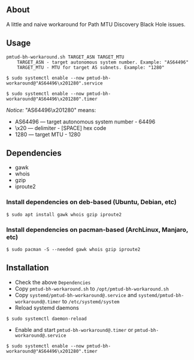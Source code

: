 ## About
A little and naive workaround for Path MTU Discovery Black Hole issues.

## Usage
```
pmtud-bh-workaround.sh TARGET_ASN TARGET_MTU
    TARGET_ASN - target autonomous system number. Example: "AS64496"
    TARGET_MTU - MTU for target AS subnets. Example: "1280"
```

`$ sudo systemctl enable --now pmtud-bh-workaround@"AS64496\x201280".service`

`$ sudo systemctl enable --now pmtud-bh-workaround@"AS64496\x201280".timer`

*Notice:* "AS64496\x201280" means:
- AS64496 — target autonomous system number - 64496
- \x20 — delimiter - [SPACE] hex code
- 1280 — target MTU - 1280

## Dependencies
- gawk 
- whois 
- gzip 
- iproute2
### Install dependencies on deb-based (Ubuntu, Debian, etc)
```console
$ sudo apt install gawk whois gzip iproute2
```

### Install dependencies on pacman-based (ArchLinux, Manjaro, etc)
```console
$ sudo pacman -S --needed gawk whois gzip iproute2
```

## Installation
- Check the above `Dependencies` 
- Copy `pmtud-bh-workaround.sh` to `/opt/pmtud-bh-workaround.sh`
- Copy `systemd/pmtud-bh-workaround@.service` and `systemd/pmtud-bh-workaround@.timer` to `/etc/systemd/system`
- Reload systemd daemons
```console
$ sudo systemctl daemon-reload
```
- Enable and start `pmtud-bh-workaround@.timer` or  `pmtud-bh-workaround@.service`
```console
$ sudo systemctl enable --now pmtud-bh-workaround@"AS64496\x201280".timer
```